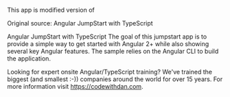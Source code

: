 This app is modified version of  

Original source:
Angular JumpStart with TypeScript

Angular JumpStart with TypeScript
The goal of this jumpstart app is to provide a simple way to get started with Angular 2+ while also showing several key Angular features. The sample relies on the Angular CLI to build the application.

Looking for expert onsite Angular/TypeScript training? We've trained the biggest (and smallest :-)) companies around the world for over 15 years. For more information visit https://codewithdan.com.
